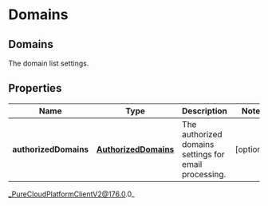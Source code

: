 # Domains

## Domains
The domain list settings.

## Properties

|Name | Type | Description | Notes|
|------------ | ------------- | ------------- | -------------|
| **authorizedDomains** | [**AuthorizedDomains**](AuthorizedDomains) | The authorized domains settings for email processing. | [optional] |



_PureCloudPlatformClientV2@176.0.0_

